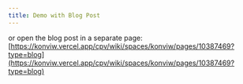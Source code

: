 ```yaml
---
title: Demo with Blog Post
---
```


<!-- markdownlint-disable MD033 -->

or open the blog post in a separate page:
[https://konviw.vercel.app/cpv/wiki/spaces/konviw/pages/10387469?type=blog](https://konviw.vercel.app/cpv/wiki/spaces/konviw/pages/10387469?type=blog)

<ConfluencePage v-bind:metadata="false"  v-bind:switchTheme="true" type='blog' pageId='10387469'/>

<Comment pageId='10387469'/>
